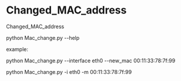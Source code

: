 # Changed_MAC_address
Changed_MAC_address

python Mac_change.py --help 

example: 

python Mac_change.py --interface eth0 --new_mac 00:11:33:78:7f:99

python Mac_change.py -i eth0 -m 00:11:33:78:7f:99
